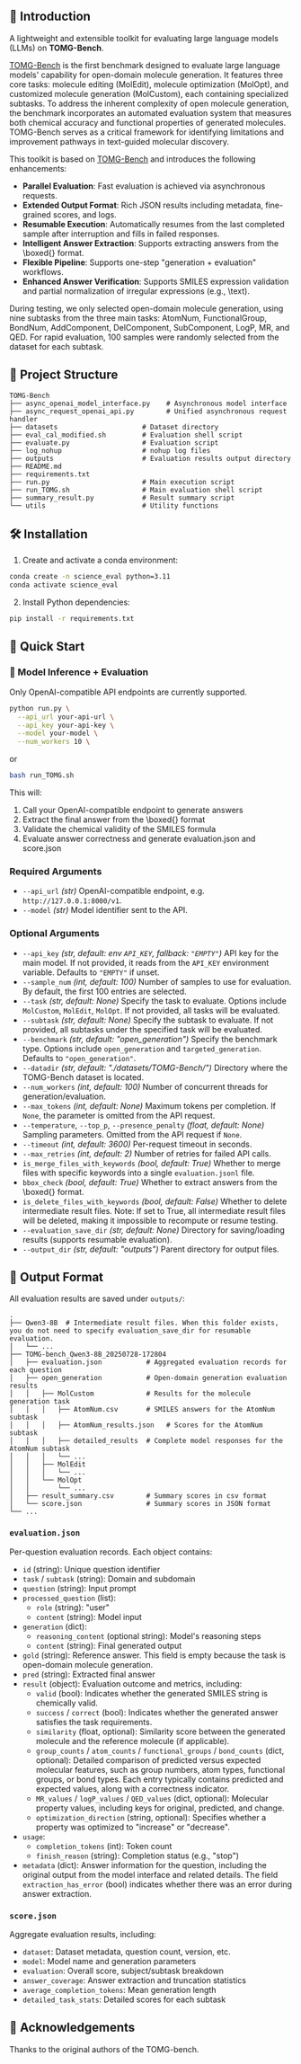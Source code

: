 ## 📝 Introduction

A lightweight and extensible toolkit for evaluating large language models (LLMs) on **TOMG-Bench**.

[TOMG-Bench](https://arxiv.org/abs/2412.14642) is the first benchmark designed to evaluate large language models' capability for open-domain molecule generation. It features three core tasks: molecule editing (MolEdit), molecule optimization (MolOpt), and customized molecule generation (MolCustom), each containing specialized subtasks. To address the inherent complexity of open molecule generation, the benchmark incorporates an automated evaluation system that measures both chemical accuracy and functional properties of generated molecules. TOMG-Bench serves as a critical framework for identifying limitations and improvement pathways in text-guided molecular discovery.

This toolkit is based on [TOMG-Bench](https://github.com/phenixace/TOMG-Bench) and introduces the following enhancements:

- **Parallel Evaluation**: Fast evaluation is achieved via asynchronous requests.
- **Extended Output Format**: Rich JSON results including metadata, fine-grained scores, and logs.
- **Resumable Execution**: Automatically resumes from the last completed sample after interruption and fills in failed responses.
- **Intelligent Answer Extraction**: Supports extracting answers from the \boxed{} format.
- **Flexible Pipeline**: Supports one-step "generation + evaluation" workflows.
- **Enhanced Answer Verification**: Supports SMILES expression validation and partial normalization of irregular expressions (e.g., \text).

During testing, we only selected open-domain molecule generation, using nine subtasks from the three main tasks: AtomNum, FunctionalGroup, BondNum, AddComponent, DelComponent, SubComponent, LogP, MR, and QED. For rapid evaluation, 100 samples were randomly selected from the dataset for each subtask.

## 📂 Project Structure

```
TOMG-Bench
├── async_openai_model_interface.py    # Asynchronous model interface
├── async_request_openai_api.py        # Unified asynchronous request handler
├── datasets                     # Dataset directory
├── eval_cal_modified.sh         # Evaluation shell script
├── evaluate.py                  # Evaluation script
├── log_nohup                    # nohup log files
├── outputs                      # Evaluation results output directory
├── README.md  
├── requirements.txt
├── run.py                       # Main execution script
├── run_TOMG.sh                  # Main evaluation shell script
├── summary_result.py            # Result summary script
└── utils                        # Utility functions
```

## 🛠️ Installation

1. Create and activate a conda environment:

```bash
conda create -n science_eval python=3.11
conda activate science_eval
```

2. Install Python dependencies:

```bash
pip install -r requirements.txt
```

## 🚀 Quick Start

### 🔧 Model Inference + Evaluation

Only OpenAI-compatible API endpoints are currently supported.

```bash
python run.py \
  --api_url your-api-url \
  --api_key your-api-key \
  --model your-model \
  --num_workers 10 \
```

or

```bash
bash run_TOMG.sh 
```

This will:

1. Call your OpenAI-compatible endpoint to generate answers
2. Extract the final answer from the \boxed{} format
3. Validate the chemical validity of the SMILES formula
4. Evaluate answer correctness and generate evaluation.json and score.json

### Required Arguments

* `--api_url` *(str)*
  OpenAI-compatible endpoint, e.g. `http://127.0.0.1:8000/v1`.
* `--model` *(str)*
  Model identifier sent to the API.

### Optional Arguments

* `--api_key` *(str, default: env `API_KEY`, fallback: `"EMPTY"`)*
  API key for the main model. If not provided, it reads from the `API_KEY` environment variable. Defaults to `"EMPTY"` if unset.
* `--sample_num` *(int, default: 100)*
  Number of samples to use for evaluation. By default, the first 100 entries are selected.
* `--task` *(str, default: None)*
  Specify the task to evaluate. Options include `MolCustom`, `MolEdit`, `MolOpt`. If not provided, all tasks will be evaluated.
* `--subtask` *(str, default: None)*
  Specify the subtask to evaluate. If not provided, all subtasks under the specified task will be evaluated.
* `--benchmark` *(str, default: "open_generation")*
  Specify the benchmark type. Options include `open_generation` and `targeted_generation`. Defaults to `"open_generation"`.
* `--datadir` *(str, default: "./datasets/TOMG-Bench/")*
  Directory where the TOMG-Bench dataset is located.
* `--num_workers` *(int, default: 100)*
  Number of concurrent threads for generation/evaluation.
* `--max_tokens` *(int, default: None)*
  Maximum tokens per completion. If `None`, the parameter is omitted from the API request.
* `--temperature`, `--top_p`, `--presence_penalty` *(float, default: None)*
  Sampling parameters. Omitted from the API request if `None`.
* `--timeout` *(int, default: 3600)*
  Per-request timeout in seconds.
* `--max_retries` *(int, default: 2)*
  Number of retries for failed API calls.
* `is_merge_files_with_keywords` *(bool, default: True)*
  Whether to merge files with specific keywords into a single `evaluation.jsonl` file.
* `bbox_check` *(bool, default: True)*
  Whether to extract answers from the \boxed{} format.
* `is_delete_files_with_keywords` *(bool, default: False)*
  Whether to delete intermediate result files. Note: If set to True, all intermediate result files will be deleted, making it impossible to recompute or resume testing.
* `--evaluation_save_dir` *(str, default: None)*
  Directory for saving/loading results (supports resumable evaluation).
* `--output_dir` *(str, default: "outputs")*
  Parent directory for output files.

## 📄 Output Format

All evaluation results are saved under `outputs/`:

```
.
├── Qwen3-8B  # Intermediate result files. When this folder exists, you do not need to specify evaluation_save_dir for resumable evaluation.
│   └── ...
├── TOMG-bench_Qwen3-8B_20250728-172804
│   ├── evaluation.json           # Aggregated evaluation records for each question
│   ├── open_generation           # Open-domain generation evaluation results
│   │   ├── MolCustom             # Results for the molecule generation task
│   │   │   ├── AtomNum.csv       # SMILES answers for the AtomNum subtask
│   │   │   ├── AtomNum_results.json   # Scores for the AtomNum subtask
│   │   │   ├── detailed_results  # Complete model responses for the AtomNum subtask
│   │   │   └── ...
│   │   ├── MolEdit
│   │   │   └── ...
│   │   └── MolOpt
│   │       └── ...
│   ├── result_summary.csv        # Summary scores in csv format
│   └── score.json                # Summary scores in JSON format
└── ...
```

### `evaluation.json`

Per-question evaluation records. Each object contains:

* `id` (string): Unique question identifier
* `task` / `subtask` (string): Domain and subdomain
* `question` (string): Input prompt
* `processed_question` (list):
  - `role` (string): "user"
  - `content` (string): Model input
* `generation` (dict):
  - `reasoning_content` (optional string): Model's reasoning steps
  - `content` (string): Final generated output
* `gold` (string): Reference answer. This field is empty because the task is open-domain molecule generation.
* `pred` (string): Extracted final answer
* `result` (object): Evaluation outcome and metrics, including:
  - `valid` (bool): Indicates whether the generated SMILES string is chemically valid.
  - `success` / `correct` (bool): Indicates whether the generated answer satisfies the task requirements.
  - `similarity` (float, optional): Similarity score between the generated molecule and the reference molecule (if applicable).
  - `group_counts` / `atom_counts` / `functional_groups` / `bond_counts` (dict, optional): Detailed comparison of predicted versus expected molecular features, such as group numbers, atom types, functional groups, or bond types. Each entry typically contains predicted and expected values, along with a correctness indicator.
  - `MR_values` / `logP_values` / `QED_values` (dict, optional): Molecular property values, including keys for original, predicted, and change.
  - `optimization_direction` (string, optional): Specifies whether a property was optimized to "increase" or "decrease".
* `usage`:
  - `completion_tokens` (int): Token count
  - `finish_reason` (string): Completion status (e.g., "stop")
* `metadata` (dict): Answer information for the question, including the original output from the model interface and related details. The field `extraction_has_error` (bool) indicates whether there was an error during answer extraction.

### `score.json`

Aggregate evaluation results, including:

* `dataset`: Dataset metadata, question count, version, etc.
* `model`: Model name and generation parameters
* `evaluation`: Overall score, subject/subtask breakdown
* `answer_coverage`: Answer extraction and truncation statistics
* `average_completion_tokens`: Mean generation length
* `detailed_task_stats`: Detailed scores for each subtask

## 🙋 Acknowledgements

Thanks to the original authors of the TOMG-bench.
